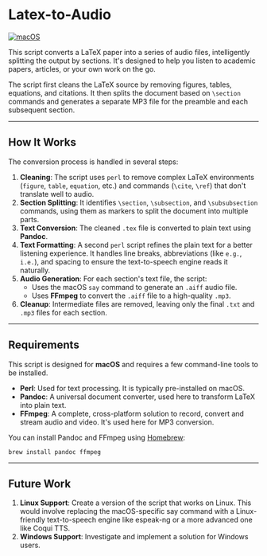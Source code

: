 # Latex-to-Audio

[![macOS](https://img.shields.io/badge/macOS-only-lightgrey.svg)](https://www.apple.com/macos)

This script converts a LaTeX paper into a series of audio files, intelligently splitting the output by sections. 
It's designed to help you listen to academic papers, articles, or your own work on the go.

The script first cleans the LaTeX source by removing figures, tables, equations, and citations. 
It then splits the document based on `\section` commands and generates a separate MP3 file for the preamble and each subsequent section.

---

## How It Works

The conversion process is handled in several steps:

1.  **Cleaning**: The script uses `perl` to remove complex LaTeX environments (`figure`, `table`, `equation`, etc.) and commands (`\cite`, `\ref`) that don't translate well to audio.
2.  **Section Splitting**: It identifies `\section`, `\subsection`, and `\subsubsection` commands, using them as markers to split the document into multiple parts.
3.  **Text Conversion**: The cleaned `.tex` file is converted to plain text using **Pandoc**.
4.  **Text Formatting**: A second `perl` script refines the plain text for a better listening experience. It handles line breaks, abbreviations (like `e.g.`, `i.e.`), and spacing to ensure the text-to-speech engine reads it naturally.
5.  **Audio Generation**: For each section's text file, the script:
    * Uses the macOS `say` command to generate an `.aiff` audio file.
    * Uses **FFmpeg** to convert the `.aiff` file to a high-quality `.mp3`.
6.  **Cleanup**: Intermediate files are removed, leaving only the final `.txt` and `.mp3` files for each section.

---

## Requirements

This script is designed for **macOS** and requires a few command-line tools to be installed.

* **Perl**: Used for text processing. It is typically pre-installed on macOS.
* **Pandoc**: A universal document converter, used here to transform LaTeX into plain text.
* **FFmpeg**: A complete, cross-platform solution to record, convert and stream audio and video. It's used here for MP3 conversion.

You can install Pandoc and FFmpeg using [Homebrew](https://brew.sh/):
```
brew install pandoc ffmpeg
```

---

## Future Work
1.  **Linux Support**: Create a version of the script that works on Linux. This would involve replacing the macOS-specific say command with a Linux-friendly text-to-speech engine like espeak-ng or a more advanced one like Coqui TTS.
2.  **Windows Support**: Investigate and implement a solution for Windows users.

